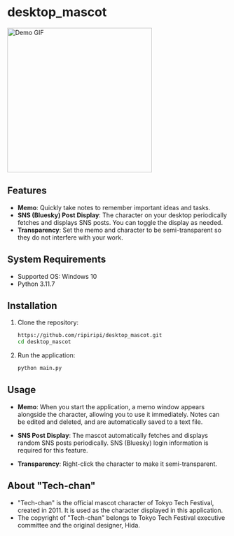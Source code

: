 # desktop_mascot
<img src="https://github.com/user-attachments/assets/e2f33c09-59fa-4a3c-8ccb-05e6c25856fe" width="330" alt="Demo GIF">

## Features

- **Memo**: Quickly take notes to remember important ideas and tasks.
- **SNS (Bluesky) Post Display**: The character on your desktop periodically fetches and displays SNS posts. You can toggle the display as needed.
- **Transparency**: Set the memo and character to be semi-transparent so they do not interfere with your work.

## System Requirements
- Supported OS: Windows 10
- Python 3.11.7

## Installation

1. Clone the repository:
    ```bash
    https://github.com/ripiripi/desktop_mascot.git
    cd desktop_mascot
    ```

2. Run the application:
    ```bash
    python main.py
    ```

## Usage

- **Memo**: When you start the application, a memo window appears alongside the character, allowing you to use it immediately. Notes can be edited and deleted, and are automatically saved to a text file.

- **SNS Post Display**: The mascot automatically fetches and displays random SNS posts periodically. SNS (Bluesky) login information is required for this feature.

- **Transparency**: Right-click the character to make it semi-transparent.

## About "Tech-chan"
- "Tech-chan" is the official mascot character of Tokyo Tech Festival, created in 2011. It is used as the character displayed in this application.
- The copyright of "Tech-chan" belongs to Tokyo Tech Festival executive committee and the original designer, Hida.
